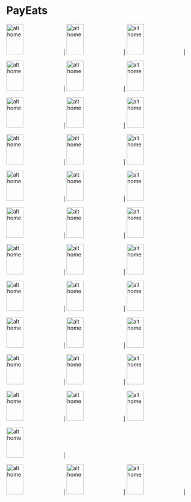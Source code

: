 # PayEats

<img src="https://user-images.githubusercontent.com/68494371/226417450-bdb3224f-b346-497e-b5a9-d3a5192e5f2e.png" alt="alt home" style="width:30%;height:80">|
<img src="https://user-images.githubusercontent.com/68494371/226417469-f5888c3a-2703-4869-b8a1-8904e7927910.png" alt="alt home" style="width:30%;height:80">|
<img src="https://user-images.githubusercontent.com/68494371/226417587-c78062a4-d3c0-4990-8b12-a32b1327bf2e.png" alt="alt home" style="width:30%;height:80">|

<img src="https://user-images.githubusercontent.com/68494371/226417688-2db448c6-1c4f-4bb1-acb4-05a247d8f295.png" alt="alt home" style="width:30%;height:80">|
<img src="https://user-images.githubusercontent.com/68494371/226417699-3cbc1627-0275-4978-a02f-3030feaacfab.png" alt="alt home" style="width:30%;height:80">|
<img src="https://user-images.githubusercontent.com/68494371/226417714-f79a3bc9-408c-45a7-8e14-01af53b80756.png" alt="alt home" style="width:30%;height:80">

<img src="https://user-images.githubusercontent.com/68494371/226417741-266396b4-d804-4feb-8ea9-d71b187b3e8b.png" alt="alt home" style="width:30%;height:80">|
<img src="https://user-images.githubusercontent.com/68494371/226417772-0670843e-4d47-43b9-a9d3-2b18d76c225a.png" alt="alt home" style="width:30%;height:80">|
<img src="https://user-images.githubusercontent.com/68494371/226417781-a1acab1d-9fe0-43ce-8cf6-e1d64c672c05.png" alt="alt home" style="width:30%;height:80">

<img src="https://user-images.githubusercontent.com/68494371/226417877-7eb8b384-6c8a-4381-85e0-b3b7d1a38ea1.png" alt="alt home" style="width:30%;height:80">|
<img src="https://user-images.githubusercontent.com/68494371/226418117-2ef973b0-2812-4078-b8f3-5717227e7d8b.png" alt="alt home" style="width:30%;height:80">|
<img src="https://user-images.githubusercontent.com/68494371/226418134-b79d3750-8886-44a2-a25d-3a32477a4795.png" alt="alt home" style="width:30%;height:80">

<img src="https://user-images.githubusercontent.com/68494371/226418143-d1a048b5-36c1-461f-81eb-a92d81ac6e4d.png" alt="alt home" style="width:30%;height:80">|
<img src="https://user-images.githubusercontent.com/68494371/226418146-7b0baf8f-8d92-4326-b871-841734bb261a.png" alt="alt home" style="width:30%;height:80">|
<img src="https://user-images.githubusercontent.com/68494371/226418150-54fbc553-9611-4ee8-bc14-18c8dac09e5f.png" alt="alt home" style="width:30%;height:80">

<img src="https://user-images.githubusercontent.com/68494371/226418155-4319f5a5-7e35-4f8e-877f-cbde0b4d199c.png" alt="alt home" style="width:30%;height:80">|
<img src="https://user-images.githubusercontent.com/68494371/226418167-431cd6ff-dbfd-4ce4-b716-fa0b6c53bbd3.png" alt="alt home" style="width:30%;height:80">|
<img src="https://user-images.githubusercontent.com/68494371/226418182-f1eaf3c4-55a8-40e0-9e44-1f1196d1ec93.png" alt="alt home" style="width:30%;height:80">

<img src="https://user-images.githubusercontent.com/68494371/226418198-37dd8b8f-b704-461f-8845-8c139b46307d.png" alt="alt home" style="width:30%;height:80">|
<img src="https://user-images.githubusercontent.com/68494371/226418217-728a1a71-7745-4011-8922-55e4f6828716.png" alt="alt home" style="width:30%;height:80">|
<img src="https://user-images.githubusercontent.com/68494371/226418240-d899e437-cc35-4ec4-b4a8-c869dea4eb90.png" alt="alt home" style="width:30%;height:80">

<img src="https://user-images.githubusercontent.com/68494371/226418280-5b4c798d-8909-464e-996a-cc67f401ace5.png" alt="alt home" style="width:30%;height:80">|
<img src="https://user-images.githubusercontent.com/68494371/226418300-2526a7fb-e918-4042-a5f5-e25beaed3782.png" alt="alt home" style="width:30%;height:80">|
<img src="https://user-images.githubusercontent.com/68494371/226418084-2973b2aa-bf77-4f6d-ae54-8911ca7712a4.png" alt="alt home" style="width:30%;height:80">

<img src="https://user-images.githubusercontent.com/68494371/226418905-51eda636-1649-4107-afcd-64c44c374b96.png" alt="alt home" style="width:30%;height:80">|
<img src="https://user-images.githubusercontent.com/68494371/226418945-294c3058-632f-4674-8b22-a2a09dab3eb7.png" alt="alt home" style="width:30%;height:80">|
<img src="https://user-images.githubusercontent.com/68494371/226418961-1f94fd68-2795-4ade-8816-388b69bf5f50.png" alt="alt home" style="width:30%;height:80">

<img src="https://user-images.githubusercontent.com/68494371/226418971-d63f6d6c-578b-4310-be79-c27a4479e1fa.png" alt="alt home" style="width:30%;height:80">|
<img src="https://user-images.githubusercontent.com/68494371/226418975-6f796b80-934d-4b98-9ea2-bcc7e071f529.png" alt="alt home" style="width:30%;height:80">|
<img src="https://user-images.githubusercontent.com/68494371/226418984-5a932879-f5f2-45af-b310-67c2083b0c95.png" alt="alt home" style="width:30%;height:80">

<img src="https://user-images.githubusercontent.com/68494371/226418991-70d1c78e-219a-4fce-a83e-af4dbd84a373.png" alt="alt home" style="width:30%;height:80">|
<img src="https://user-images.githubusercontent.com/68494371/226418998-3622e290-d2f6-4cad-ab58-dafcee5c89d7.png" alt="alt home" style="width:30%;height:80">|
<img src="https://user-images.githubusercontent.com/68494371/226419002-f4ddf36e-a1c1-4bc5-865c-4b2bf33177d7.png" alt="alt home" style="width:30%;height:80">

<img src="https://user-images.githubusercontent.com/68494371/226419013-0b12c660-94a4-4e14-a138-89c8f45eada4.png" alt="alt home" style="width:30%;height:80">|


<img src="" alt="alt home" style="width:30%;height:80">|
<img src="" alt="alt home" style="width:30%;height:80">|
<img src="" alt="alt home" style="width:30%;height:80">|


